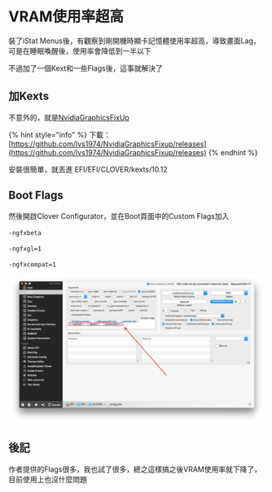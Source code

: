 # VRAM使用率超高

裝了iStat Menus後，有觀察到剛開機時顯卡記憶體使用率超高，導致畫面Lag，可是在睡眠喚醒後，使用率會降低到一半以下

不過加了一個Kext和一些Flags後，這事就解決了

## 加Kexts

不意外的，就是[NvidiaGraphicsFixUp](https://github.com/lvs1974/NvidiaGraphicsFixup/releases)

{% hint style="info" %}
下載：[https://github.com/lvs1974/NvidiaGraphicsFixup/releases](https://github.com/lvs1974/NvidiaGraphicsFixup/releases)
{% endhint %}

安裝很簡單，就丟進 EFI/EFI/CLOVER/kexts/10.12

## Boot Flags

然後開啟Clover Configurator，並在Boot頁面中的Custom Flags加入

`-ngfxbeta`

`-ngfxgl=1`

`-ngfxcompat=1`

![](../.gitbook/assets/bootflags_nvidia.png)

## 後記

作者提供的Flags很多，我也試了很多，總之這樣搞之後VRAM使用率就下降了，目前使用上也沒什麼問題

